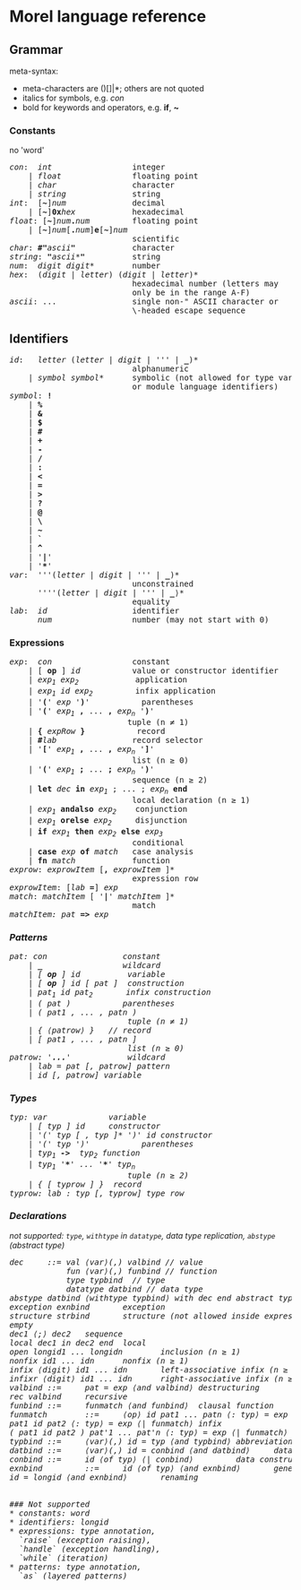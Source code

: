 <!--
{% comment %}
Licensed to Julian Hyde under one or more contributor license
agreements.  See the NOTICE file distributed with this work
for additional information regarding copyright ownership.
Julian Hyde licenses this file to you under the Apache
License, Version 2.0 (the "License"); you may not use this
file except in compliance with the License.  You may obtain a
copy of the License at

http://www.apache.org/licenses/LICENSE-2.0

Unless required by applicable law or agreed to in writing,
software distributed under the License is distributed on an
"AS IS" BASIS, WITHOUT WARRANTIES OR CONDITIONS OF ANY KIND,
either express or implied.  See the License for the specific
language governing permissions and limitations under the
License.
{% endcomment %}
-->

# Morel language reference

## Grammar

meta-syntax:
* meta-characters are ()[]|*; others are not quoted
* italics for symbols, e.g. <i>con</i>
* bold for keywords and operators, e.g. <b>if</b>, <b>~</b>

### Constants

no 'word'

<pre>
<i>con</i>:  <i>int</i>                 integer
    | <i>float</i>               floating point
    | <i>char</i>                character
    | <i>string</i>              string
<i>int</i>:  [<b>~</b>]<i>num</i>              decimal
    | [<b>~</b>]<b>0x</b><i>hex</i>            hexadecimal
<i>float</i>: [<b>~</b>]<i>num</i><b>.</b><i>num</i>         floating point
    | [<b>~</b>]<i>num</i>[<b>.</b><i>num</i>]<b>e</b>[<b>~</b>]<i>num</i>
                          scientific
<i>char</i>: <b>#"</b><i>ascii</i><b>"</b>            character
<i>string</i>: <b>"</b><i>ascii</i>*<b>"</b>          string
<i>num</i>:  <i>digit</i> <i>digit</i>*        number
<i>hex</i>:  (<i>digit</i> | <i>letter</i>) (<i>digit</i> | <i>letter</i>)*
                          hexadecimal number (letters may
                          only be in the range A-F)
<i>ascii</i>: ...                single non-" ASCII character or
                          \-headed escape sequence
</pre>

## Identifiers

<pre>
<i>id</i>:   <i>letter</i> (<i>letter</i> | <i>digit</i> | ''' | <b>_</b>)*
                          alphanumeric
    | <i>symbol</i> <i>symbol</i>*      symbolic (not allowed for type variables
                          or module language identifiers)
<i>symbol</i>: <b>!</b>
    | <b>%</b>
    | <b>&amp;</b>
    | <b>$</b>
    | <b>#</b>
    | <b>+</b>
    | <b>-</b>
    | <b>/</b>
    | <b>:</b>
    | <b>&lt;</b>
    | <b>=</b>
    | <b>&gt;</b>
    | <b>?</b>
    | <b>@</b>
    | <b>\</b>
    | <b>~</b>
    | <b>`</b>
    | <b>^</b>
    | '<b>|</b>'
    | '<b>*</b>'
<i>var</i>:  '''(<i>letter</i> | <i>digit</i> | ''' | <b>_</b>)*
                          unconstrained
      ''''(<i>letter</i> | <i>digit</i> | ''' | <b>_</b>⟩*
                          equality
<i>lab</i>:  <i>id</i>                  identifier
      <i>num</i>                 number (may not start with 0)
</pre>

### Expressions

<pre>
<i>exp</i>:  <i>con</i>                 constant
    | [ <b>op</b> ] <i>id</i>           value or constructor identifier
    | <i>exp<sub>1</sub></i> <i>exp<sub>2</sub></i>            application
    | <i>exp<sub>1</sub></i> <i>id</i> <i>exp<sub>2</sub></i>         infix application
    | '<b>(</b>' <i>exp</i> '<b>)</b>'           parentheses
    | '<b>(</b>' <i>exp<sub>1</sub></i> <b>,</b> ... <b>,</b> <i>exp<sub>n</sub></i> '<b>)</b>'
                         tuple (n &ne; 1)
    | <b>{</b> <i>expRow</i> <b>}</b>           record
    | <b>#</b><i>lab</i>                record selector
    | '<b>[</b>' <i>exp<sub>1</sub></i> <b>,</b> ... <b>,</b> <i>exp<sub>n</sub></i> '<b>]</b>'
                          list (n &ge; 0)
    | '<b>(</b>' <i>exp<sub>1</sub></i> <b>;</b> ... <b>;</b> <i>exp<sub>n</sub></i> '<b>)</b>'
                          sequence (n &ge; 2)
    | <b>let</b> <i>dec</i> <b>in</b> <i>exp<sub>1</sub></i> ; ... ; <i>exp<sub>n</sub></i> <b>end</b>
                          local declaration (n ≥ 1)
    | <i>exp<sub>1</sub></i> <b>andalso</b> <i>exp<sub>2</sub></i>    conjunction
    | <i>exp<sub>1</sub></i> <b>orelse</b> <i>exp<sub>2</sub></i>     disjunction
    | <b>if</b> <i>exp<sub>1</sub></i> <b>then</b> <i>exp<sub>2</sub></i> <b>else</b> <i>exp<sub>3</sub></i>
                          conditional
    | <b>case</b> <i>exp</i> <b>of</b> <i>match</i>   case analysis
    | <b>fn</b> <i>match</i>            function
<i>exprow</i>: <i>exprowItem</i> [<b>,</b> <i>exprowItem</i> ]*
                          expression row
<i>exprowItem</i>: [<i>lab</i> <b>=</b>] <i>exp</i>
<i>match</i>: <i>matchItem</i> [ '<b>|</b>' <i>matchItem</i> ]*
                          match
<i>matchItem<i>: <i>pat</i> <b>=&gt;</b> <i>exp</i>
</pre>

### Patterns

<pre>
<i>pat</i>: <i>con</i>                constant
    | <b>_</b>                 wildcard
    | [ <b>op</b> ] <i>id</i>          variable
    | [ <b>op</b> ] <i>id</i> [ <i>pat</i> ]  construction
    | <i>pat<sub>1</sub></i> <i>id</i> <i>pat<sub>2</sub></i>       infix construction
    | ( pat )           parentheses
    | ( pat1 , ... , patn )
                         tuple (n &ne; 1)
    | { ⟨patrow⟩ }   // record
    | [ pat1 , ... , patn ]
                         list (n &ge; 0)
<i>patrow<i>: '<b>...</b>'            wildcard
    | <i>lab</i> = <i>pat</i> [, <i>patrow</i>] pattern
    | <i>id</i> [, <i>patrow</i>] variable
</pre>

### Types

<pre>
<i>typ</i>: <i>var</i>             variable
    | [ <i>typ</i> ] <i>id</i>     constructor
    | '(' <i>typ</i> [ , <i>typ</i> ]* ')' <i>id</i> constructor
    | '(' <i>typ</i> ')'           parentheses
    | <i>typ<sub>1</sub></i> <b>-&gt;</b> <i> <i>typ<sub>2</sub></i> function
    | <i>typ<sub>1</sub></i> '<b>*</b>' ... '<b>*</b>' <i>typ<sub>n</sub></i>
                         tuple (n &ge; 2)
    | { [ <i>typrow</i> ] }  record
<i>typrow</i>: <i>lab</i> : <i>typ</i> [, <i>typrow</i>] type row
</pre>

### Declarations

not supported: `type`, `withtype` in `datatype`, data type replication, `abstype` (abstract type)

<pre>
dec     ::= val ⟨var⟩(,) valbind // value
            fun ⟨var⟩(,) funbind // function
            type typbind  // type
            datatype datbind // data type
abstype datbind ⟨withtype typbind⟩ with dec end abstract type
exception exnbind       exception
structure strbind       structure (not allowed inside expressions)
empty
dec1 ⟨;⟩ dec2   sequence
local dec1 in dec2 end  local
open longid1 ... longidn        inclusion (n ≥ 1)
nonfix id1 ... idn      nonfix (n ≥ 1)
infix ⟨digit⟩ id1 ... idn       left-associative infix (n ≥ 1)
infixr ⟨digit⟩ id1 ... idn      right-associative infix (n ≥ 1)
valbind ::=     pat = exp ⟨and valbind⟩ destructuring
rec valbind     recursive
funbind ::=     funmatch ⟨and funbind⟩  clausal function
funmatch        ::=     ⟨op⟩ id pat1 ... patn ⟨: typ⟩ = exp ⟨| funmatch⟩        nonfix (n ≥ 1)
pat1 id pat2 ⟨: typ⟩ = exp ⟨| funmatch⟩ infix
( pat1 id pat2 ) pat'1 ... pat'n ⟨: typ⟩ = exp ⟨| funmatch⟩     infix (n ≥ 0)
typbind ::=     ⟨var⟩(,) id = typ ⟨and typbind⟩ abbreviation
datbind ::=     ⟨var⟩(,) id = conbind ⟨and datbind⟩     data type
conbind ::=     id ⟨of typ⟩ ⟨| conbind⟩         data constructor
exnbind         ::=     id ⟨of typ⟩ ⟨and exnbind⟩       generative
id = longid ⟨and exnbind⟩       renaming


### Not supported
* constants: word
* identifiers: longid
* expressions: type annotation,
  `raise` (exception raising),
  `handle` (exception handling),
  `while` (iteration)
* patterns: type annotation,
  `as` (layered patterns)

